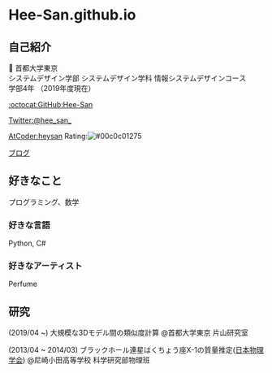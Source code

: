 # Hee-San.github.io
## 自己紹介

:school: 首都大学東京  
システムデザイン学部 システムデザイン学科 情報システムデザインコース  
学部4年 （2019年度現在）

[:octocat:GitHub:Hee-San](github.com/Hee-San)

[Twitter:@hee_san_](https://twitter.com/hee_san_)

[AtCoder:heysan](https://atcoder.jp/users/heysan)  Rating:![#00c0c0](https://placehold.it/15/00c0c0/000000?text=+)1275

[ブログ](https://hee-san.github.io/blog/)

## 好きなこと

プログラミング、数学

### 好きな言語
Python, C#

### 好きなアーティスト
Perfume

## 研究
(2019/04 ~) 大規模な3Dモデル間の類似度計算 @首都大学東京 片山研究室

(2013/04 ~ 2014/03) ブラックホール連星はくちょう座X-1の質量推定([日本物理学会](https://ci.nii.ac.jp/naid/110009798707)) @尼崎小田高等学校 科学研究部物理班
